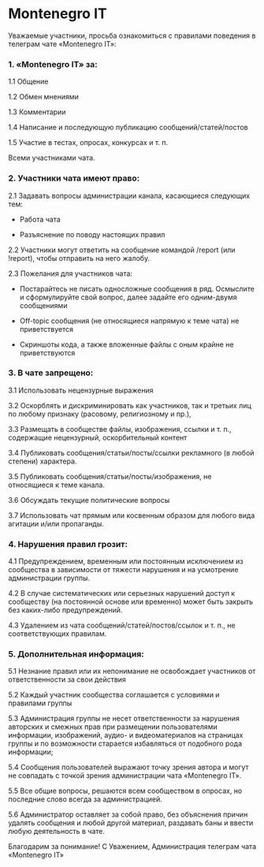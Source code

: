 
# Montenegro IT

Уважаемые участники, просьба ознакомиться с правилами поведения в телеграм чате «Montenegro IT»:


### 1. «Montenegro IT» за:

1.1 Общение

1.2 Обмен мнениями

1.3 Комментарии

1.4 Написание и последующую публикацию сообщений/статей/постов

1.5 Участие в тестах, опросах, конкурсах и т. п.

Всеми участниками чата.

### 2. Участники чата имеют право:

2.1 Задавать вопросы администрации канала, касающиеся следующих тем:

- Работа чата

- Разъяснение по поводу настоящих правил

2.2 Участники могут ответить на сообщение командой /report (или !report), чтобы отправить на него жалобу.

2.3 Пожелания для участников чата:

- Постарайтесь не писать односложные сообщения в ряд. Осмыслите и сформулируйте свой вопрос, далее задайте его одним-двумя сообщениями

- Off-topic сообщения (не относящиеся напрямую к теме чата) не приветствуется

- Скриншоты кода, а также вложенные файлы с оным крайне не приветствуются


### 3. В чате запрещено:

3.1 Использовать нецензурные выражения

3.2 Оскорблять и дискриминировать как участников, так и третьих лиц по любому признаку (расовому, религиозному и пр.),

3.3 Размещать в сообществе файлы, изображения, ссылки и т. п., содержащие нецензурный, оскорбительный контент

3.4 Публиковать сообщения/статьи/посты/ссылки рекламного (в любой степени) характера.

3.5 Публиковать сообщения/статьи/посты/изображения, не относящиеся к теме канала.

3.6 Обсуждать текущие политические вопросы

3.7 Использовать чат прямым или косвенным образом для любого вида агитации и/или пропаганды.



### 4. Нарушения правил грозит:

4.1 Предупреждением, временным или постоянным исключением из сообщества в зависимости от тяжести нарушения и на усмотрение администрации группы.

4.2 В случае систематических или серьезных нарушений доступ к сообществу (на постоянной основе или временно) может быть закрыть без каких-либо предупреждений.

4.3 Удалением из чата сообщений/статей/постов/ссылок и т. п., не соответствующих правилам.


### 5. Дополнительная информация:

5.1 Незнание правил или их непонимание не освобождает участников от ответственности за свои действия

5.2 Каждый участник сообщества соглашается с условиями и правилами группы

5.3 Администрация группы не несет ответственности за нарушения авторских и смежных прав при размещении пользователями информации, изображений, аудио- и видеоматериалов на страницах группы и по возможности старается избавляться от подобного рода информации;

5.4 Сообщения пользователей выражают точку зрения автора и могут не совпадать с точкой зрения администрации чата «Montenegro IT».

5.5 Все общие вопросы, решаются всем сообществом в опросах, но последние слово всегда за администрацией.

5.6 Администратор оставляет за собой право, без объяснения причин удалять сообщения и любой другой материал, раздавать баны и ввести любую деятельность в чате.


Благодарим за понимание!
С Уважением,
Администрация телеграм чата «Montenegro IT»
